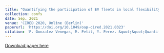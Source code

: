 ```yaml
---
title: "Quantifying the participation of EV fleets in local flexibility tenders"
collection: confs
date: Sep. 2021
venue: 'CIRED 2020, Online (Berlin)'
paperurl: 'https://doi.org/10.1049/oap-cired.2021.0323'
citation: 'F. Gonzalez Venegas, M. Petit, Y. Perez. &quot;&quot;Quantifying the participation of EV fleets in local flexibility tenders,&quot;&quot; <i>CIRED 2020 Berlin Workshop</i>, Online, September 2020.'
---
```


<a href='https://doi.org/10.1049/oap-cired.2021.0323'>Download paper here</a>

[//]: # (Recommended citation: F. Gonzalez Venegas, M. Petit, Y. Perez. &quot;&quot;Quantifying the participation of EV fleets in local flexibility tenders,&quot;&quot; <i>CIRED 2020 Berlin Workshop</i>, Online, September 2020.)